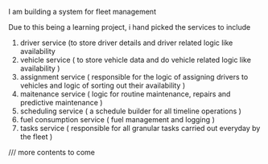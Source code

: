 I am building a system for fleet management

Due to this being a learning project, i hand picked the services to include
1. driver service (to store driver details and driver related logic like availability
2. vehicle service ( to store vehicle data and do vehicle related logic like availability  )
3. assignment service ( responsible for the logic of assigning drivers to vehicles and logic of sorting out their availability )
4. maitenance service ( logic for routine maintenance, repairs and predictive maintenance )
5. scheduling service ( a schedule builder for all timeline operations  )
6. fuel consumption service ( fuel management and logging )
7. tasks service ( responsible for all granular tasks carried out everyday by the fleet )




/// more contents to come
